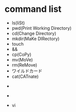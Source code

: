 # command list
- ls(liSt)
- pwd(Print Working Directory)
- cd(Change Directory)
- mkdir(MaKe DIRectory)
- touch
- &&
- cp(CoPy)
- mv(MoVe)
- rm(ReMove)
- ワイルドカード
- cat(CATnate)
- >
- >>
- vi
